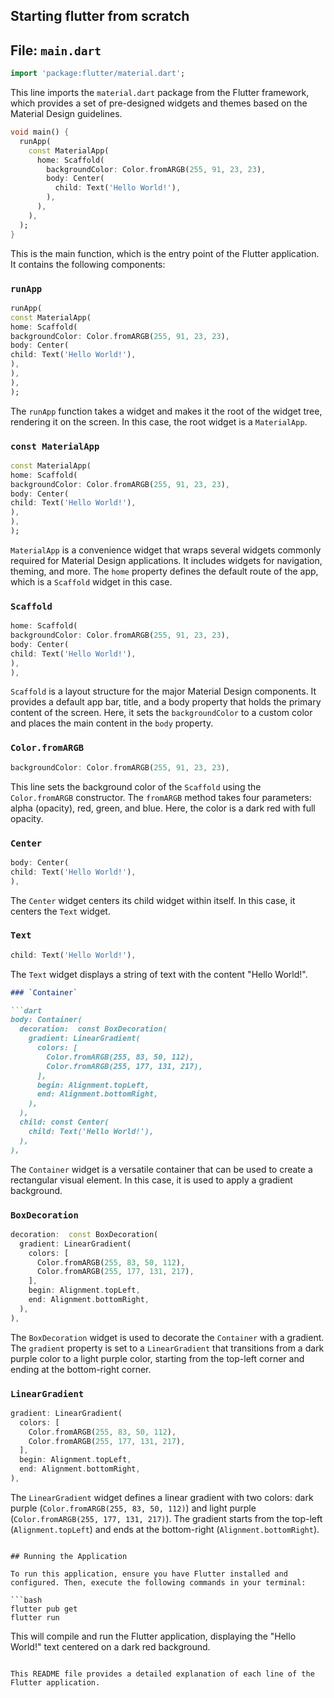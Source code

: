## Starting flutter from scratch

## File: `main.dart`

```dart
import 'package:flutter/material.dart';
```
This line imports the `material.dart` package from the Flutter framework, which provides a set of pre-designed widgets and themes based on the Material Design guidelines.

```dart
void main() {
  runApp(
    const MaterialApp(
      home: Scaffold(
        backgroundColor: Color.fromARGB(255, 91, 23, 23),
        body: Center(
          child: Text('Hello World!'),
        ),
      ),
    ),
  );
}
```
This is the main function, which is the entry point of the Flutter application. It contains the following components:

### `runApp`

```dart
runApp(
const MaterialApp(
home: Scaffold(
backgroundColor: Color.fromARGB(255, 91, 23, 23),
body: Center(
child: Text('Hello World!'),
),
),
),
);
```
The `runApp` function takes a widget and makes it the root of the widget tree, rendering it on the screen. In this case, the root widget is a `MaterialApp`.

### `const MaterialApp`

```dart
const MaterialApp(
home: Scaffold(
backgroundColor: Color.fromARGB(255, 91, 23, 23),
body: Center(
child: Text('Hello World!'),
),
),
);
```
`MaterialApp` is a convenience widget that wraps several widgets commonly required for Material Design applications. It includes widgets for navigation, theming, and more. The `home` property defines the default route of the app, which is a `Scaffold` widget in this case.

### `Scaffold`

```dart
home: Scaffold(
backgroundColor: Color.fromARGB(255, 91, 23, 23),
body: Center(
child: Text('Hello World!'),
),
),
```
`Scaffold` is a layout structure for the major Material Design components. It provides a default app bar, title, and a body property that holds the primary content of the screen. Here, it sets the `backgroundColor` to a custom color and places the main content in the `body` property.

### `Color.fromARGB`

```dart
backgroundColor: Color.fromARGB(255, 91, 23, 23),
```
This line sets the background color of the `Scaffold` using the `Color.fromARGB` constructor. The `fromARGB` method takes four parameters: alpha (opacity), red, green, and blue. Here, the color is a dark red with full opacity.

### `Center`

```dart
body: Center(
child: Text('Hello World!'),
),
```
The `Center` widget centers its child widget within itself. In this case, it centers the `Text` widget.

### `Text`

```dart
child: Text('Hello World!'),
```
The `Text` widget displays a string of text with the content "Hello World!".
```markdown
### `Container`

```dart
body: Container(
  decoration:  const BoxDecoration(
    gradient: LinearGradient(
      colors: [
        Color.fromARGB(255, 83, 50, 112),
        Color.fromARGB(255, 177, 131, 217),
      ],
      begin: Alignment.topLeft,
      end: Alignment.bottomRight,
    ),
  ),
  child: const Center(
    child: Text('Hello World!'),
  ),
),
```
The `Container` widget is a versatile container that can be used to create a rectangular visual element. In this case, it is used to apply a gradient background.

### `BoxDecoration`

```dart
decoration:  const BoxDecoration(
  gradient: LinearGradient(
    colors: [
      Color.fromARGB(255, 83, 50, 112),
      Color.fromARGB(255, 177, 131, 217),
    ],
    begin: Alignment.topLeft,
    end: Alignment.bottomRight,
  ),
),
```
The `BoxDecoration` widget is used to decorate the `Container` with a gradient. The `gradient` property is set to a `LinearGradient` that transitions from a dark purple color to a light purple color, starting from the top-left corner and ending at the bottom-right corner.

### `LinearGradient`

```dart
gradient: LinearGradient(
  colors: [
    Color.fromARGB(255, 83, 50, 112),
    Color.fromARGB(255, 177, 131, 217),
  ],
  begin: Alignment.topLeft,
  end: Alignment.bottomRight,
),
```
The `LinearGradient` widget defines a linear gradient with two colors: dark purple (`Color.fromARGB(255, 83, 50, 112)`) and light purple (`Color.fromARGB(255, 177, 131, 217)`). The gradient starts from the top-left (`Alignment.topLeft`) and ends at the bottom-right (`Alignment.bottomRight`).
```

## Running the Application

To run this application, ensure you have Flutter installed and configured. Then, execute the following commands in your terminal:

```bash
flutter pub get
flutter run
```

This will compile and run the Flutter application, displaying the "Hello World!" text centered on a dark red background.
```

This README file provides a detailed explanation of each line of the Flutter application.
